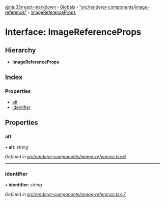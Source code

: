 [@nju33/react-markdown](../README.md) › [Globals](../globals.md) › ["src/renderer-components/image-reference"](../modules/_src_renderer_components_image_reference_.md) › [ImageReferenceProps](_src_renderer_components_image_reference_.imagereferenceprops.md)

# Interface: ImageReferenceProps

## Hierarchy

* **ImageReferenceProps**

## Index

### Properties

* [alt](_src_renderer_components_image_reference_.imagereferenceprops.md#alt)
* [identifier](_src_renderer_components_image_reference_.imagereferenceprops.md#identifier)

## Properties

###  alt

• **alt**: *string*

*Defined in [src/renderer-components/image-reference.tsx:6](https://github.com/nju33/react-markdown/blob/52ced5e/src/renderer-components/image-reference.tsx#L6)*

___

###  identifier

• **identifier**: *string*

*Defined in [src/renderer-components/image-reference.tsx:7](https://github.com/nju33/react-markdown/blob/52ced5e/src/renderer-components/image-reference.tsx#L7)*

